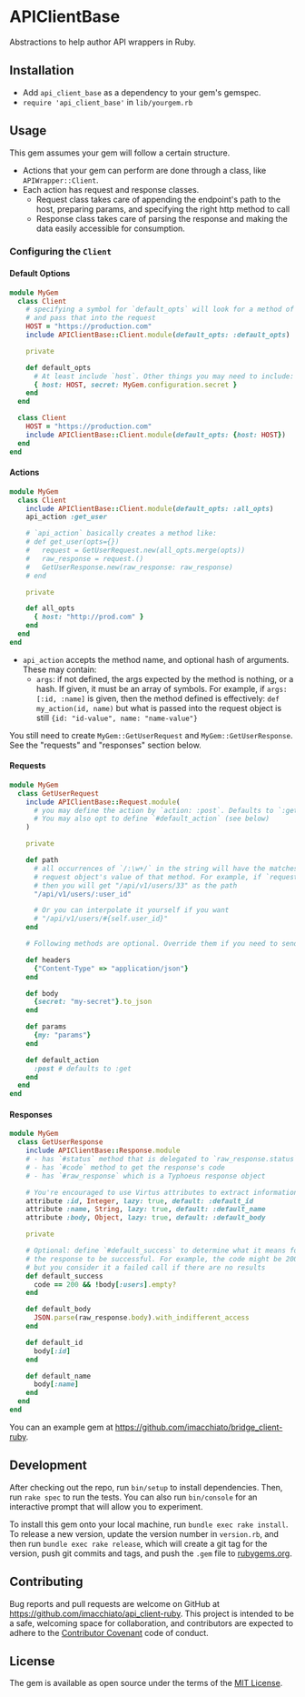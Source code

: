 # APIClientBase

Abstractions to help author API wrappers in Ruby.

## Installation

- Add `api_client_base` as a dependency to your gem's gemspec.
- `require 'api_client_base'` in `lib/yourgem.rb`

## Usage

This gem assumes your gem will follow a certain structure.

- Actions that your gem can perform are done through a class, like `APIWrapper::Client`.
- Each action has request and response classes.
  - Request class takes care of appending the endpoint's path to the host, preparing params, and specifying the right http method to call
  - Response class takes care of parsing the response and making the data easily accessible for consumption.

### Configuring the `Client`

#### Default Options

```ruby
module MyGem
  class Client
    # specifying a symbol for `default_opts` will look for a method of that name
    # and pass that into the request
    HOST = "https://production.com"
    include APIClientBase::Client.module(default_opts: :default_opts)

    private

    def default_opts
      # At least include `host`. Other things you may need to include: `token`, `secret`
      { host: HOST, secret: MyGem.configuration.secret }
    end
  end

  class Client
    HOST = "https://production.com"
    include APIClientBase::Client.module(default_opts: {host: HOST})
  end
end
```

#### Actions

```ruby
module MyGem
  class Client
    include APIClientBase::Client.module(default_opts: :all_opts)
    api_action :get_user

    # `api_action` basically creates a method like:
    # def get_user(opts={})
    #   request = GetUserRequest.new(all_opts.merge(opts))
    #   raw_response = request.()
    #   GetUserResponse.new(raw_response: raw_response)
    # end

    private

    def all_opts
      { host: "http://prod.com" }
    end
  end
end
```

- `api_action` accepts the method name, and optional hash of arguments. These may contain:
  - `args`: if not defined, the args expected by the method is nothing, or a hash. If given, it must be an array of symbols. For example, if `args: [:id, :name]` is given, then the method defined is effectively: `def my_action(id, name)` but what is passed into the request object is still `{id: "id-value", name: "name-value"}`

You still need to create `MyGem::GetUserRequest` and `MyGem::GetUserResponse`. See the "requests" and "responses" section below.

#### Requests

```ruby
module MyGem
  class GetUserRequest
    include APIClientBase::Request.module(
      # you may define the action by `action: :post`. Defaults to `:get`.
      # You may also opt to define `#default_action` (see below)
    )

    private

    def path
      # all occurrences of `/:\w+/` in the string will have the matches replaced with the
      # request object's value of that method. For example, if `request.user_id` is 33
      # then you will get "/api/v1/users/33" as the path
      "/api/v1/users/:user_id"

      # Or you can interpolate it yourself if you want
      # "/api/v1/users/#{self.user_id}"
    end

    # Following methods are optional. Override them if you need to send something specific

    def headers
      {"Content-Type" => "application/json"}
    end

    def body
      {secret: "my-secret"}.to_json
    end

    def params
      {my: "params"}
    end

    def default_action
      :post # defaults to :get
    end
  end
end
```

#### Responses

```ruby
module MyGem
  class GetUserResponse
    include APIClientBase::Response.module
    # - has `#status` method that is delegated to `raw_response.status`
    # - has `#code` method to get the response's code
    # - has `#raw_response` which is a Typhoeus response object

    # You're encouraged to use Virtus attributes to extract information cleanly
    attribute :id, Integer, lazy: true, default: :default_id
    attribute :name, String, lazy: true, default: :default_name
    attribute :body, Object, lazy: true, default: :default_body

    private

    # Optional: define `#default_success` to determine what it means for
    # the response to be successful. For example, the code might be 200
    # but you consider it a failed call if there are no results
    def default_success
      code == 200 && !body[:users].empty?
    end

    def default_body
      JSON.parse(raw_response.body).with_indifferent_access
    end

    def default_id
      body[:id]
    end

    def default_name
      body[:name]
    end
  end
end
```

You can an example gem at https://github.com/imacchiato/bridge_client-ruby.

## Development

After checking out the repo, run `bin/setup` to install dependencies. Then, run `rake spec` to run the tests. You can also run `bin/console` for an interactive prompt that will allow you to experiment.

To install this gem onto your local machine, run `bundle exec rake install`. To release a new version, update the version number in `version.rb`, and then run `bundle exec rake release`, which will create a git tag for the version, push git commits and tags, and push the `.gem` file to [rubygems.org](https://rubygems.org).

## Contributing

Bug reports and pull requests are welcome on GitHub at https://github.com/imacchiato/api_client-ruby. This project is intended to be a safe, welcoming space for collaboration, and contributors are expected to adhere to the [Contributor Covenant](http://contributor-covenant.org) code of conduct.

## License

The gem is available as open source under the terms of the [MIT License](http://opensource.org/licenses/MIT).
